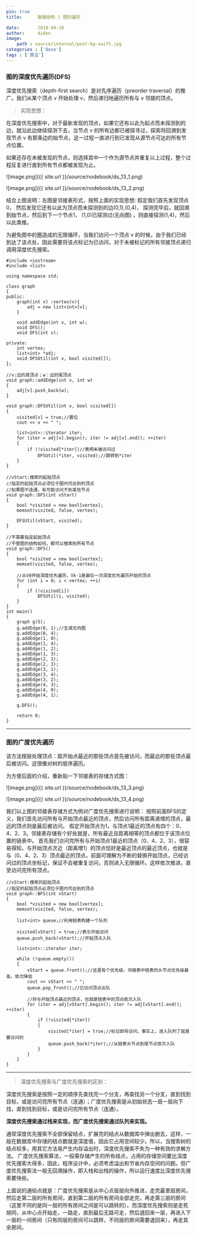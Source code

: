 ```yaml
---
pin: true
title:      数据结构 | 图的遍历

date:       2018-04-10
author:     Aiden
image: 
    path : source/internal/post-bg-swift.jpg
categories : ['Base']
tags : ['算法']
---
```


### 图的深度优先遍历(DFS)

深度优先搜索（depth-first search）是对先序遍历（preorder traversal）的推广。我们从某个顶点 v 开始处理 v，然后递归地遍历所有与 v 邻接的顶点。

> 实现思想：

在深度优先搜索中，对于最新发现的顶点，如果它还有以此为起点而未探测到的边，就沿此边继续探测下去，当节点 v 的所有边都已被探寻过，探索将回溯到发现节点 v 有那条边的始节点，这一过程一直进行到已发现从源节点可达的所有节点位置。

如果还存在未被发现的节点，则选择其中一个作为源节点并重复以上过程，整个过程反复进行直到所有节点都被发现为止。

![image.png]({{ site.url }}/source/nodebook/ds_13_1.png)

![image.png]({{ site.url }}/source/nodebook/ds_13_2.png)

结合上图说明：左图是邻接表形式，按照上面的实现思想:
假定我们首先发现顶点0，
然后发现它还有以此为顶点而未探测到的边(0,1),(0,4)，
探测完毕后，就回溯到始节点，然后到下一个节点1，
(1,0)已探测过(无向图) ，则直接探测(1,4)，然后以此类推。                                    

为避免图中的圈造成的无限循环，当我们访问一个顶点 v 的时候，由于我们已经到达了该点处，因此需要将该点标记为已访问，对于未被标记的所有邻接顶点递归调用深度优先搜索。

```
#include <iostream>
#include <list>

using namespace std;

class graph
{
public:
	graph(int v) :vertex(v){
		adj = new list<int>[v];
	}

	void addEdge(int v, int w);
	void DFS();
	void DFS(int v);

private:
	int vertex;
	list<int> *adj;
	void DFSUtil(int v, bool visited[]);
};

//v:边的首顶点；w：边的尾顶点
void graph::addEdge(int v, int w)
{
	adj[v].push_back(w);
}

void graph::DFSUtil(int v, bool visited[])
{
	visited[v] = true;//置位
	cout << v << " ";

	list<int>::iterator iter;
	for (iter = adj[v].begin(); iter != adj[v].end(); ++iter)
	{
		if (!visited[*iter])//表明未被访问过
			DFSUtil(*iter, visited);//跳转到*iter
	}
}

//vStart:搜索的起始顶点
//指定的起始顶点必须位于图内可达到的顶点
//如果图不连通，有可能访问不到某些节点
void graph::DFS(int vStart)
{
	bool *visited = new bool[vertex];
	memset(visited, false, vertex);

	DFSUtil(vStart, visited);
}

//不需要指定起始顶点
//不管图的结构如何，都可以搜索到所有节点
void graph::DFS()
{
	bool *visited = new bool[vertex];
	memset(visited, false, vertex);

	//从V0开始深度优先遍历，Vk-1是最后一次深度优先遍历开始的顶点
	for (int i = 0; i < vertex; ++i)
	{
		if (!visited[i])
			DFSUtil(i, visited);
	}
}
int main()
{
	graph g(5);
	g.addEdge(0, 1);//生成无向图
	g.addEdge(0, 4);
	g.addEdge(1, 0);
	g.addEdge(1, 4);
	g.addEdge(1, 2);
	g.addEdge(1, 3);
	g.addEdge(2, 1);
	g.addEdge(2, 3);
	g.addEdge(3, 1);
	g.addEdge(3, 4);
	g.addEdge(3, 2);
	g.addEdge(4, 3);
	g.addEdge(4, 0);
	g.addEdge(4, 1);

	g.DFS();

	return 0;
}
```

---

### 图的广度优先遍历

该方法按层处理顶点：距开始点最近的那些顶点首先被访问，而最远的那些顶点最后被访问。这很像对树的层序遍历。

为方便后面的介绍，重新贴一下邻接表的存储方式图：

![image.png]({{ site.url }}/source/nodebook/ds_13_3.png)

![image.png]({{ site.url }}/source/nodebook/ds_13_4.png)


我们以上图的邻接表存储方式为例对广度优先搜索进行说明：
按照前面BFS的定义，我们首先访问所有与开始顶点最近的顶点，然后访问所有距离递增的顶点，最远的顶点则是最后被访问。
假定开始顶点为1，与顶点1最近的顶点有四个：0、4、2、3。邻接表存储有个好处就是，所有最近且距离相等的顶点都位于该顶点位置的链表中。
首先我们访问完所有与开始顶点1最近的顶点（0、4、2、3），很容易得知，与开始顶点次近（距离增1）的顶点恰好是最近顶点的最近顶点，也就是与（0、4、2、3）顶点最近的顶点。前面可理解为不断的替换开始顶点，已经访问过的顶点坐标记，保证不会被重复访问，否则进入无限循环。这样依次推进，直至访问完所有顶点。

```
//vStart:搜索的起始顶点  
//指定的起始顶点必须位于图内可达到的顶点  
void graph::BFS(int vStart)  
{  
    bool *visited = new bool[vertex];  
    memset(visited, false, vertex);  

    list<int> queue;//利用链表构建一个队列  

    visited[vStart] = true;//表示开始访问  
    queue.push_back(vStart);//开始顶点入队  

    list<int>::iterator iter;  

    while (!queue.empty())  
    {  
        vStart = queue.front();//这里有个优先级，邻接表中链表的头节点优先级最高，依次降低  
        cout << vStart << " ";  
        queue.pop_front();//已访问顶点出队  

        //将与开始顶点最近的顶点，也就是链表中的顶点依次入队  
        for (iter = adj[vStart].begin(); iter != adj[vStart].end(); ++iter)  
        {  
            if (!visited[*iter])  
            {  
                visited[*iter] = true;//标记即将访问，事实上，进入队列了就是要访问的  
                queue.push_back(*iter);//从链表头节点到尾节点依次入队  
            }  
        }  
    }  
}  
```

---

> 深度优先搜索与广度优先搜索的区别：

深度优先搜索是按照一定的顺序先查找完一个分支，再查找另一个分支，直到找到目标，或是访问完所有节点（连通）；广度优先搜索是从初始状态一层一层向下找，直到找到目标，或是访问完所有节点（连通）。

**深度优先搜索通过栈来实现，而广度优先搜索通过队列来实现。**


通常深度优先搜索不全部保留结点，扩展完的结点从数据库中弹出删去，这样，一般在数据库中存储的结点数就是深度值，因此它占用空间较少。所以，当搜索树的结点较多，用其它方法易产生内存溢出时，深度优先搜索不失为一种有效的求解方法。
广度优先搜索算法，一般需存储产生的所有结点，占用的存储空间要比深度优先搜索大得多，因此，程序设计中，必须考虑溢出和节省内存空间的问题。但广度优先搜索法一般无回溯操作，即入栈和出栈的操作，所以运行速度比深度优先搜索要快些。


上面说的通俗点就是：广度优先搜索是从中心点层层向外推进，走完最里层房间，然后走第二层的所有房间，直到第二层的所有房间全部走完，再走第三层的房间（这里不同的是同一层的所有房间之间是可以跳转的）。而深度优先搜索则是走死胡同，从中心点开始走，一路走，直到最后无路可走，然后退回来一层，再进入下一层的一间房间（只有同层的房间可以跳转，不同层的房间需要退回来），再走其余房间。
